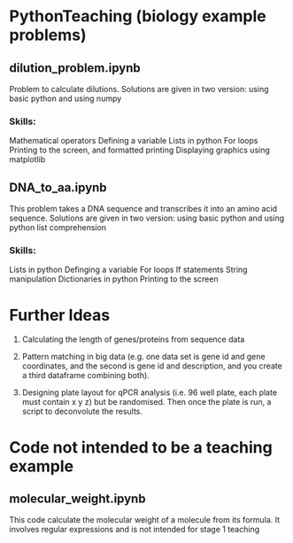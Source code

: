 # PythonTeaching (biology example problems)


## dilution_problem.ipynb
Problem to calculate dilutions.
Solutions are given in two version: using basic python and using numpy

### Skills:
Mathematical operators
Defining a variable
Lists in python
For loops
Printing to the screen, and formatted printing
Displaying graphics using matplotlib


## DNA_to_aa.ipynb
This problem takes a DNA sequence and transcribes it into an amino acid sequence.
Solutions are given in two version: using basic python and using python list comprehension

### Skills:
Lists in python
Definging a variable
For loops
If statements
String manipulation
Dictionaries in python
Printing to the screen


# Further Ideas

1. Calculating the length of genes/proteins from sequence data

2. Pattern matching in big data (e.g.  one data set is gene id and gene coordinates, and the second is gene id and description, and you create a third dataframe combining both).

3. Designing plate layout for qPCR analysis (i.e. 96 well plate, each plate must contain x y z) but be randomised. Then once the plate is run, a script to deconvolute the results. 

# Code not intended to be a teaching example

## molecular_weight.ipynb

This code calculate the molecular weight of a molecule from its formula.
It involves regular expressions and is not intended for stage 1 teaching
